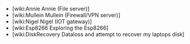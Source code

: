 * [wiki:Annie Annie (File server)]
* [wiki:Mullein Mullein (Firewall/VPN server)]
* [wiki:Nigel Nigel (IOT gateway)]
* [wiki:Esp8266 Exploring the Esp8266]
* [wiki:DiskRecovery Dataloss and attempt to recover my laptops disk]
